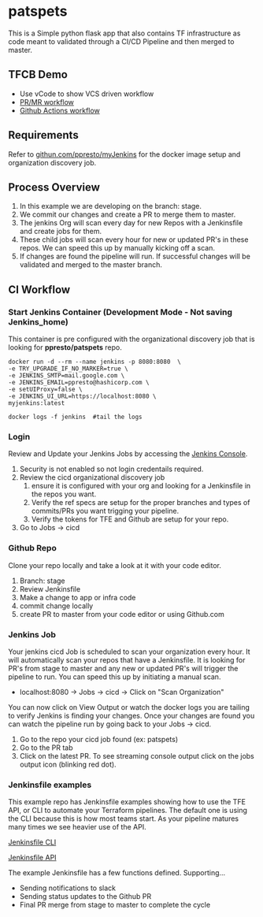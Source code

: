 # patspets

This is a Simple python flask app that also contains TF infrastructure as code meant to validated through a CI/CD Pipeline and then merged to master.

## TFCB Demo
* Use vCode to show VCS driven workflow
* [PR/MR workflow](https://github.com/ppresto/patspets/pull/55)
* [Github Actions workflow](https://github.com/ppresto/patspets/pull/50)
## Requirements
Refer to [githun.com/ppresto/myJenkins](https://github.com/ppresto/myJenkins) for the docker image setup and organization discovery job.

## Process Overview
1. In this example we are developing on the branch: stage.  
2. We commit our changes and create a PR to merge them to master.
3. The jenkins Org will scan every day for new Repos with a Jenkinsfile and create jobs for them.
4. These child jobs will scan every hour for new or updated PR's in these repos. We can speed this up by manually kicking off a scan.
5. If changes are found the pipeline will run.  If successful changes will be validated and merged to the master branch. 

## CI Workflow

### Start Jenkins Container (Development Mode - Not saving Jenkins_home)
This container is pre configured with the organizational discovery job that is looking for **ppresto/patspets** repo.

```
docker run -d --rm --name jenkins -p 8080:8080  \
-e TRY_UPGRADE_IF_NO_MARKER=true \
-e JENKINS_SMTP=mail.google.com \
-e JENKINS_EMAIL=ppresto@hashicorp.com \
-e setUIProxy=false \
-e JENKINS_UI_URL=https://localhost:8080 \
myjenkins:latest

docker logs -f jenkins  #tail the logs
```

### Login
Review and Update your Jenkins Jobs by accessing the [Jenkins Console](http://localhost:8080).
1. Security is not enabled so not login credentails required.
2. Review the cicd organizational discovery job
   1. ensure it is configured with your org and looking for a Jenkinsfile in the repos you want.
   2. Verify the ref specs are setup for the proper branches and types of commits/PRs you want trigging your pipeline.
   3. Verify the tokens for TFE and Github are setup for your repo.
3. Go to Jobs -> cicd 

### Github Repo
Clone your repo locally and take a look at it with your code editor.
1. Branch: stage
2. Review Jenkinsfile
3. Make a change to app or infra code
4. commit change locally
5. create PR to master from your code editor or using Github.com

### Jenkins Job
Your jenkins cicd Job is scheduled to scan your organization every hour.  It will automatically scan your repos that have a Jenkinsfile.  It is looking for PR's from stage to master and any new or updated PR's will trigger the pipeline to run.  You can speed this up by initiating a manual scan.
* localhost:8080 -> Jobs -> cicd -> Click on "Scan Organization"

You can now click on View Output or watch the docker logs you are tailing to verify Jenkins is finding your changes.  Once your changes are found you can watch the pipeline run by going back to your Jobs -> cicd.
1. Go to the repo your cicd job found (ex: patspets)
2. Go to the PR tab
3. Click on the latest PR.  To see streaming console output click on the jobs output icon (blinking red dot).

### Jenkinsfile examples
This example repo has Jenkinsfile examples showing how to use the TFE API, or CLI to automate your Terraform pipelines.  The default one is using the CLI because this is how most teams start.  As your pipeline matures many times we see heavier use of the API.


[Jenkinsfile CLI](https://github.com/ppresto/patspets/blob/master/Jenkinsfile)


[Jenkinsfile API](https://github.com/ppresto/patspets/blob/master/Jenkinsfile-TFE_API)


The example Jenkinsfile has a few functions defined.  Supporting...
* Sending notifications to slack
* Sending status updates to the Github PR
* Final PR merge from stage to master to complete the cycle

